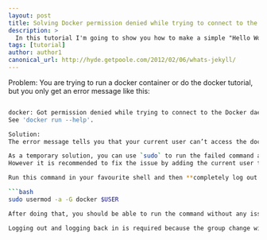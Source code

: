 ```yaml
---
layout: post
title: Solving Docker permission denied while trying to connect to the Docker daemon socket
description: >
  In this tutorial I'm going to show you how to make a simple "Hello World" program.
tags: [tutorial]
author: author1
canonical_url: http://hyde.getpoole.com/2012/02/06/whats-jekyll/
---
```

Problem:
You are trying to run a docker container or do the docker tutorial, but you only get an error message like this:

```bash

docker: Got permission denied while trying to connect to the Docker daemon socket at unix:///var/run/docker.sock: Post http://%2Fvar%2Frun%2Fdocker.sock/v1.26/containers/create: dial unix /var/run/docker.sock: connect: permission denied.
See 'docker run --help'.

Solution:
The error message tells you that your current user can’t access the docker engine, because you’re lacking permissions to access the unix socket to communicate with the engine.

As a temporary solution, you can use `sudo` to run the failed command as root.
However it is recommended to fix the issue by adding the current user to the `docke` group:

Run this command in your favourite shell and then **completely log out of your account and log back in** (if in doubt, reboot!):

```bash
sudo usermod -a -G docker $USER

After doing that, you should be able to run the command without any issues. Run `docker run hello-world` as a normal user in order to check if it works. Reboot if the issue still persists.

Logging out and logging back in is required because the group change will not have an effect unless your session is closed.









